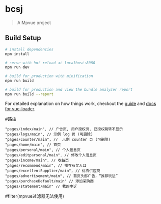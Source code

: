 # bcsj

> A Mpvue project

## Build Setup

``` bash
# install dependencies
npm install

# serve with hot reload at localhost:8080
npm run dev

# build for production with minification
npm run build

# build for production and view the bundle analyzer report
npm run build --report
```

For detailed explanation on how things work, checkout the [guide](http://vuejs-templates.github.io/webpack/) and [docs for vue-loader](http://vuejs.github.io/vue-loader).

#路由
```
"pages/index/main", // 广告页, 用户授权页, 已授权跳转不显示
"pages/logs/main", // 示例 log 页 (可删除)
"pages/counter/main", //  示例 counter 页 (可删除)
"pages/home/main", // 首页
"pages/personal/main", // 个人信息页
"pages/editparsonal/main", // 修改个人信息页
"pages/income/main", // 收益页
"pages/recommend/main", // 推荐有奖入口
"pages/excellentSupplier/main", // 优秀供应商
"pages/advertisement/main", // 首页头部广告，“推荐玩法”
"pages/purchaseDefault/main" // 添加采购商
"pages/statement/main" // 我的申诉
```

#filter(mpvue过滤器无法使用)

